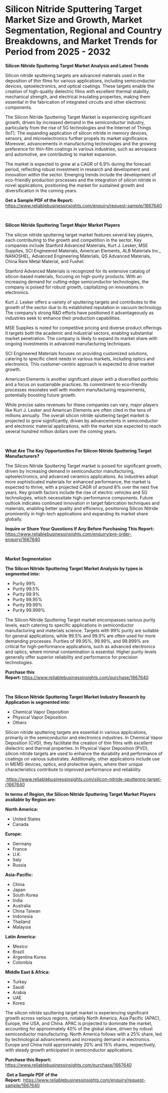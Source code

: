 <p><h1>Silicon Nitride Sputtering Target Market Size and Growth, Market Segmentation, Regional and Country Breakdowns, and Market Trends for Period from 2025 -  2032</h1></p><p><strong>Silicon Nitride Sputtering Target Market Analysis and Latest Trends</strong></p>
<p><p>Silicon nitride sputtering targets are advanced materials used in the deposition of thin films for various applications, including semiconductor devices, optoelectronics, and optical coatings. These targets enable the creation of high-quality dielectric films with excellent thermal stability, mechanical strength, and electrical insulating properties, making them essential in the fabrication of integrated circuits and other electronic components.</p><p>The Silicon Nitride Sputtering Target Market is experiencing significant growth, driven by increased demand in the semiconductor industry, particularly from the rise of 5G technologies and the Internet of Things (IoT). The expanding application of silicon nitride in memory devices, sensors, and microelectronics further propels its market significance. Moreover, advancements in manufacturing technologies and the growing preference for thin-film coatings in various industries, such as aerospace and automotive, are contributing to market expansion.</p><p>The market is expected to grow at a CAGR of 6.9% during the forecast period, reflecting robust investment in research and development and innovation within the sector. Emerging trends include the development of eco-friendly production processes and the integration of silicon nitride in novel applications, positioning the market for sustained growth and diversification in the coming years.</p></p>
<p><strong>Get a Sample PDF of the Report:&nbsp;</strong> <a href="https://www.reliablebusinessinsights.com/enquiry/request-sample/1667640?utm_campaign=2278&utm_medium=2&utm_source=Github&utm_content=ia&utm_term=18042025&utm_id=silicon-nitride-sputtering-target">https://www.reliablebusinessinsights.com/enquiry/request-sample/1667640</a></p>
<p>&nbsp;</p>
<p><strong>Silicon Nitride Sputtering Target Major Market Players</strong></p>
<p><p>The silicon nitride sputtering target market features several key players, each contributing to the growth and competition in the sector. Key companies include Stanford Advanced Materials, Kurt J. Lesker, MSE Supplies, SCI Engineered Materials, American Elements, ALB Materials Inc., NANOSHEL, Advanced Engineering Materials, QS Advanced Materials, China Rare Metal Material, and Fushel.</p><p>Stanford Advanced Materials is recognized for its extensive catalog of silicon-based materials, focusing on high-purity products. With an increasing demand for cutting-edge semiconductor technologies, the company is poised for robust growth, capitalizing on innovations in electronics.</p><p>Kurt J. Lesker offers a variety of sputtering targets and contributes to the growth of the sector due to its established reputation in vacuum technology. The company’s strong R&D efforts have positioned it advantageously as industries seek to enhance their production capabilities.</p><p>MSE Supplies is noted for competitive pricing and diverse product offerings. It targets both the academic and industrial sectors, enabling substantial market penetration. The company is likely to expand its market share with ongoing investments in advanced manufacturing techniques.</p><p>SCI Engineered Materials focuses on providing customized solutions, catering to specific client needs in various markets, including optics and electronics. This customer-centric approach is expected to drive market growth.</p><p>American Elements is another significant player with a diversified portfolio and a focus on sustainable practices. Its commitment to eco-friendly processes resonates well with modern manufacturing requirements, potentially boosting future growth.</p><p>While precise sales revenues for these companies can vary, major players like Kurt J. Lesker and American Elements are often cited in the tens of millions annually. The overall silicon nitride sputtering target market is projected to grow significantly, driven by advancements in semiconductor and electronic material applications, with the market size expected to reach several hundred million dollars over the coming years.</p></p>
<p>&nbsp;</p>
<p><strong>What Are The Key Opportunities For Silicon Nitride Sputtering Target Manufacturers?</strong></p>
<p><p>The Silicon Nitride Sputtering Target market is poised for significant growth, driven by increasing demand in semiconductor manufacturing, optoelectronics, and advanced ceramics applications. As industries adopt more sophisticated materials for enhanced performance, the market is expected to thrive, with a projected CAGR of around 8% over the next five years. Key growth factors include the rise of electric vehicles and 5G technologies, which necessitate high-performance components. Future outlook indicates continued innovation in target fabrication techniques and materials, enabling better quality and efficiency, positioning Silicon Nitride prominently in high-tech applications and expanding its market share globally.</p></p>
<p><strong>Inquire or Share Your Questions If Any Before Purchasing This Report:</strong> <a href="https://www.reliablebusinessinsights.com/enquiry/pre-order-enquiry/1667640?utm_campaign=2278&utm_medium=2&utm_source=Github&utm_content=ia&utm_term=18042025&utm_id=silicon-nitride-sputtering-target">https://www.reliablebusinessinsights.com/enquiry/pre-order-enquiry/1667640</a></p>
<p>&nbsp;</p>
<p><strong>Market Segmentation</strong></p>
<p><strong>The Silicon Nitride Sputtering Target Market Analysis by types is segmented into:</strong></p>
<p><ul><li>Purity 99%</li><li>Purity 99.5%</li><li>Purity 99.9%</li><li>Purity 99.95%</li><li>Purity 99.99%</li><li>Purity 99.999%</li></ul></p>
<p><p>The Silicon Nitride Sputtering Target market encompasses various purity levels, each catering to specific applications in semiconductor manufacturing and materials science. Targets with 99% purity are suitable for general applications, while 99.5% and 99.9% are often used for more demanding processes. Purities of 99.95%, 99.99%, and 99.999% are critical for high-performance applications, such as advanced electronics and optics, where minimal contamination is essential. Higher purity levels generally offer superior reliability and performance for precision technologies.</p></p>
<p><strong>Purchase this Report:&nbsp;</strong><a href="https://www.reliablebusinessinsights.com/purchase/1667640?utm_campaign=2278&utm_medium=2&utm_source=Github&utm_content=ia&utm_term=18042025&utm_id=silicon-nitride-sputtering-target">https://www.reliablebusinessinsights.com/purchase/1667640</a></p>
<p>&nbsp;</p>
<p><strong>The Silicon Nitride Sputtering Target Market Industry Research by Application is segmented into:</strong></p>
<p><ul><li>Chemical Vapor Deposition</li><li>Physical Vapor Deposition</li><li>Others</li></ul></p>
<p><p>Silicon nitride sputtering targets are essential in various applications, primarily in the semiconductor and electronics industries. In Chemical Vapor Deposition (CVD), they facilitate the creation of thin films with excellent dielectric and thermal properties. In Physical Vapor Deposition (PVD), silicon nitride targets are used to enhance the durability and performance of coatings on various substrates. Additionally, other applications include use in MEMS devices, optics, and protective layers, where their unique characteristics contribute to improved performance and reliability.</p></p>
<p><a href="https://www.reliablebusinessinsights.com/silicon-nitride-sputtering-target-r1667640?utm_campaign=2278&utm_medium=2&utm_source=Github&utm_content=ia&utm_term=18042025&utm_id=silicon-nitride-sputtering-target">&nbsp;https://www.reliablebusinessinsights.com/silicon-nitride-sputtering-target-r1667640</a></p>
<p><strong>In terms of Region, the Silicon Nitride Sputtering Target Market Players available by Region are:</strong></p>
<p>
    <p> <strong> North America: </strong>
        <ul>
            <li>United States</li>
            <li>Canada</li>
        </ul>
        </p> 
    <p> <strong> Europe: </strong>
        <ul>
            <li>Germany</li>
            <li>France</li>
            <li>U.K.</li>
            <li>Italy</li>
            <li>Russia</li>
        </ul>
        </p> 
    <p> <strong> Asia-Pacific: </strong>
        <ul>
            <li>China</li>
            <li>Japan</li>
            <li>South Korea</li>
            <li>India</li>
            <li>Australia</li>
            <li>China Taiwan</li>
            <li>Indonesia</li>
            <li>Thailand</li>
            <li>Malaysia</li>
        </ul>
        </p> 
    <p> <strong> Latin America: </strong>
        <ul>
            <li>Mexico</li>
            <li>Brazil</li>
            <li>Argentina Korea</li>
            <li>Colombia</li>
        </ul>
        </p> 
    <p> <strong> Middle East & Africa: </strong>
        <ul>
            <li>Turkey</li>
            <li>Saudi</li>
            <li>Arabia</li>
            <li>UAE</li>
            <li>Korea</li>
        </ul>
    </p>
    </p>
<p><p>The silicon nitride sputtering target market is experiencing significant growth across various regions, notably North America, Asia Pacific (APAC), Europe, the USA, and China. APAC is projected to dominate the market, accounting for approximately 40% of the global share, driven by robust semiconductor manufacturing. North America follows with a 25% share, led by technological advancements and increasing demand in electronics. Europe and China hold approximately 20% and 15% shares, respectively, with steady growth anticipated in semiconductor applications.</p></p>
<p><strong>Purchase this Report: </strong><a href="https://www.reliablebusinessinsights.com/purchase/1667640?utm_campaign=2278&utm_medium=2&utm_source=Github&utm_content=ia&utm_term=18042025&utm_id=silicon-nitride-sputtering-target">https://www.reliablebusinessinsights.com/purchase/1667640</a></p>
<p>&nbsp;<strong>Get a Sample PDF of the Report:&nbsp;&nbsp;</strong><a href="https://www.reliablebusinessinsights.com/enquiry/request-sample/1667640?utm_campaign=2278&utm_medium=2&utm_source=Github&utm_content=ia&utm_term=18042025&utm_id=silicon-nitride-sputtering-target">https://www.reliablebusinessinsights.com/enquiry/request-sample/1667640</a></p>
<p><strong></strong></p>
<p><p></p><p></p><p></p></p>